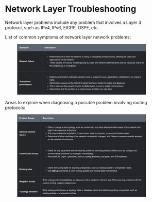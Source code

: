 # Network Layer Troubleshooting

Network layer problems include any problem that involves a Layer 3 protocol, such as IPv4, IPv6, EIGRP, OSPF, etc.

List of common symptoms of network layer network problems:

<figure><img src="../../../.gitbook/assets/Screenshot 2024-12-22 at 16.30.12.png" alt=""><figcaption></figcaption></figure>

Areas to explore when diagnosing a possible problem involving routing protocols:

<figure><img src="../../../.gitbook/assets/Screenshot 2024-12-22 at 16.32.58.png" alt=""><figcaption></figcaption></figure>

